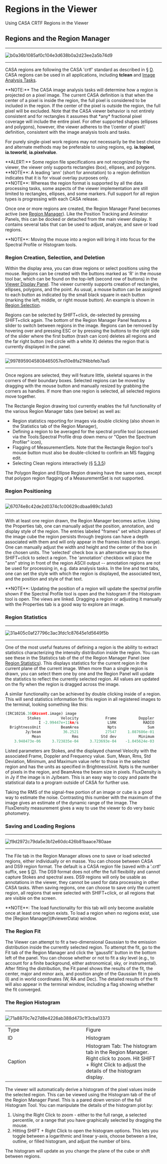 

# Regions in the Viewer 

Using CASA CRTF Regions in the Viewer

 

## Regions and the Region Manager

 

------------------------------------------------------------------------

![b0a36b1085af0c104e3d638b0a2d23ee2a5b74d9](media/b0a36b1085af0c104e3d638b0a2d23ee2a5b74d9.png)

------------------------------------------------------------------------

CASA regions are following the CASA \'crtf\' standard as described in § [D](https://casa.nrao.edu/docs/cookbook/casa_cookbook015.html#chapter%3Aregionformat). CASA regions can be used in all applications, including **tclean** and [Image Analysis Tasks](https://casa.nrao.edu/casadocs-devel/stable/imaging/image-analysis).

<div class="alert alert-info">
**NOTE:** The CASA image analysis tasks will determine how a region is projected on a pixel image. The current CASA definition is that when the center of a pixel is inside the region, the full pixel is considered to be included in the region.  If the center of the pixel is outside the region, the full pixel will be excluded. Note that the CASA viewer behavior is not entirely consistent and for rectangles it assumes that *any* fractional pixel coverage will include the entire pixel. For other supported shapes (ellipses and polygons), however, ithe viewer adheres to the \'center of pixel\' definition, consistent with the image analysis tools and tasks. 

For purely single-pixel work regions may not necessarily be the best choice and alternate methods may be preferable to using regions, eg. **ia.topixel**, **ia.toworld**, **ia.pixelvalue**.
</div>

<div class="alert alert-warning">
**ALERT:** Some region file specifications are not recognized by the viewer, the viewer only supports rectangles (box), ellipses, and polygons.
</div>

<div class="alert alert-info">
**NOTE**: A leading 'ann' (short for annotation) to a region definition indicates that it is for visual overlay purposes only.
</div>

<div class="alert alert-info">
**NOTE**: Whereas the region format is supported by all the data processing tasks, some aspects of the viewer implementation are still limited to rectangles, ellipses, and some markers. Full support for all region types is progressing with each CASA release.
</div>

Once one or more regions are created, the Region Manager Panel becomes active (see [Region Manager](#FigRegionManager)). Like the Position Tracking and Animator Panels, this can be docked or detached from the main viewer display. It contains several tabs that can be used to adjust, analyze, and save or load regions.

<div class="alert alert-info">
**NOTE**: Moving the mouse into a region will bring it into focus for the Spectral Profile or Histogram tools.
</div>

 

### Region Creation, Selection, and Deletion

Within the display area, you can draw regions or select positions using the mouse. Regions can be created with the buttons marked as \'R\' in the mouse tool bar, which can be found on the top-left (second row of buttons) in the [Viewer Display Panel](https://casa.nrao.edu/casadocs-devel/stable/imaging/image-cube-visualization/viewer-basics). The viewer currently supports creation of rectangles, ellipses, polygons, and the point. As usual, a mouse button can be assigned to each button as indicated by the small black square in each button (marking the left, middle, or right mouse button). An example is shown in [Region Selection](#FigRegionSelection).

Regions can be selected by SHIFT+click, de-selected by pressing SHIFT+click again. The bottom of the Region Manager Panel features a slider to switch between regions in the image. Regions can be removed by hovering over and pressing ESC or by pressing the buttons to the right side of the slider where the first button (trash can icon) deletes all regions and the far right button (red circle with a white X) deletes the region that is currently displayed in the panel.

------------------------------------------------------------------------

![9978959045808465057ed10e8fa21f4bbfeb7aa5](media/9978959045808465057ed10e8fa21f4bbfeb7aa5.png)

------------------------------------------------------------------------

Once regions are selected, they will feature little, skeletal squares in the corners of their boundary boxes. Selected regions can be moved by dragging with the mouse button and manually resized by grabbing the corners as handles. If more than one region is selected, all selected regions move together.

The Rectangle Region drawing tool currently enables the full functionality of the various Region Manager tabs (see below) as well as:

-   Region statistics reporting for images via double clicking (also shown in the Statistics tab of the Region Manager),
-   Defining a region to be averaged for the spectral profile tool (accessed via the Tools:Spectral Profile drop down menu or \"Open the Spectrum Profiler\" icon),
-   Flagging of MeasurementSets. Note that the Rectangle Region tool's mouse button must also be double-clicked to confirm an MS flagging edit.
-   Selecting Clean regions interactively (§ [5.3.5](https://casa.nrao.edu/docs/cookbook/casa_cookbook006.html#section%3Aim.clean.interactive))

The Polygon Region and Ellipse Region drawing have the same uses, except that polygon region flagging of a MeasurementSet is not supported.

 

### Region Positioning

------------------------------------------------------------------------

![67074e8c42de2d0374c1c00629cdbaa989c3a1d3](media/67074e8c42de2d0374c1c00629cdbaa989c3a1d3.png)

------------------------------------------------------------------------

With at least one region drawn, the Region Manager becomes active. Using the Properties tab, one can manually adjust the position, annotation, and display style of the region. The entries labeled \"frames\" set which planes of the image cube the region persists through (regions can have a depth associated with them and will only appear in the frames listed in this range). One can manually adjust the width and height and the center of the box in the chosen units. The \'selected\' check box is an alternative way to the SHIFT+click to select a region. The \'annotation\' checkbox will place the \"ann\" string in front of the region ASCII output -- annotation regions are not be used for processing in, e.g. data analysis tasks. In the line and text tabs, one can set the style with which the region is displayed, the associated text, and the position and style of that text.

<div class="alert alert-info">
**NOTE**: Updating the position of a region will update the spectral profile shown if the Spectral Profile tool is open and the histogram if the Histogram tool is open. The views are linked. Dragging a region or adjusting it manually with the Properties tab is a good way to explore an image.
</div>

 

### Region Statistics

------------------------------------------------------------------------

![31a405c0af27796c3ac3fdc1c87645e1d5649f5b](media/31a405c0af27796c3ac3fdc1c87645e1d5649f5b.png)

------------------------------------------------------------------------

One of the most useful features of defining a region is the ability to extract statistics characterizing the intensity distribution inside the region. You can see these in the Statistics tab of the of the Region Manager Panel (see [Region Statistics](#FigRegionStatistics)). This displays statistics for the current region in the current plane of the current image. When more than a single region is drawn, you can select them one by one and the Region Panel will update the statistics to reflect the currently selected region. All values are updated on the fly when the region is dragged across the image.

A similar functionality can be achieved by double clicking inside of a region. This will send statistics information for this region in all registered images to the terminal, looking something like this:

```python
(IRC10216.36GHzcont.image) image
          Stokes         Velocity            Frame          Doppler        Frequency
               I -2.99447e+11km/s             LSRK            RADIO      3.63499e+10
  BrightnessUnit         BeamArea             Npts              Sum             Flux
         Jy/beam          36.2521            27547     1.087686e-01     3.000336e-03
            Mean              Rms          Std dev          Minimum          Maximum
    3.948473e-06     3.723835e-04     3.723693e-04    -1.045624e-03     9.968892e-03
```

Listed parameters are Stokes, and the displayed channel Velocity with the associated Frame, Doppler and Frequency value. Sum, Mean, Rms, Std Deviation, Minimum, and Maximum value refer to those in the selected region and has the units as specified in BrightnessUnit. Npts is the number of pixels in the region, and BeamArea the beam size in pixels. FluxDensity is in Jy if the image is in Jy/beam. This is an easy way to copy and paste the statistical data to a program outside of CASA for further use.

Taking the RMS of the signal-free portion of an image or cube is a good way to estimate the noise. Contrasting this number with the maximum of the image gives an estimate of the dynamic range of the image. The FluxDensity measurement gives a way to use the viewer to do very basic photometry.

 

### Saving and Loading Regions

------------------------------------------------------------------------

![f9d2972c79da5e3b12e60dc426b81baace780aae](media/f9d2972c79da5e3b12e60dc426b81baace780aae.png)

------------------------------------------------------------------------

The File tab in the Region Manager allows one to save or load selected regions, either individually or en masse. You can choose between CASA and DS9 region format. The default is a CASA region file (saved with a \'.crtf\' suffix, see § [D](https://casa.nrao.edu/docs/cookbook/casa_cookbook015.html#chapter%3Aregionformat)). The DS9 format does not offer the full flexibility and cannot capture Stokes and spectral axes. DS9 regions will only be usable as annotations in the viewer, they cannot be used for data processing in other CASA tasks. When saving regions, one can choose to save only the current region, all regions that were selected with SHIFT+click, or all regions that are visible on the screen.

<div class="alert alert-info">
**NOTE**: The load functionality for this tab will only become available once at least one region exists. To load a region when no regions exist, use the [Region Manager](#viewerData) window.
</div>

 

 

### The Region Fit

The Viewer can attempt to fit a two-dimensional Gaussian to the emission distribution inside the currently selected region. To attempt the fit, go to the Fit tab of the Region Manager and click the \'gaussfit\' button in the bottom left of the panel. You can choose whether or not to fit a sky level (e.g., to account for a finite background, either astronomical, sky, or instrumental). After fitting the distribution, the Fit panel shows the results of the fit, the center, major and minor axis, and position angle of the Gaussian fit in pixels (I) and in world coordinates (W, RA and Dec). The detailed results of the fit will also appear in the terminal window, including a flag showing whether the fit converged.

 

### The Region Histogram

------------------------------------------------------------------------

![71a8870c7e27d8e4226ab388d473c1f3cba13373](media/71a8870c7e27d8e4226ab388d473c1f3cba13373.png)

<div>

<table class="caption-table"><colgroup><col style="width: 50%" /><col style="width: 50%" /></colgroup><tbody><tr class="odd"><td style="text-align: left;">Type</td><td>Figure </td></tr><tr class="even"><td style="text-align: left;">ID</td><td>Histogram</td></tr><tr class="odd"><td style="text-align: left;">Caption</td><td>Histogram Tab: The histogram tab in the Region Manager. Right click to zoom. Hit SHIFT + Right Click to adjust the details of the histogram display.<div> </div></td></tr></tbody></table>

The viewer will automatically derive a histogram of the pixel values inside the selected region. This can be viewed using the Histogram tab of the of the Region Manager Panel. This is a pared down version of the full Histogram Tool. You can manipulate the details of the histogram plot by:

1.  Using the Right Click to zoom - either to the full range, a selected percentile, or a range that you have graphically selected by dragging the mouse.
2.  Hitting SHIFT + Right Click to open the histogram options. This lets you toggle between a logarithmic and linear y-axis, choose between a line, outline, or filled histogram, and adjust the number of bins.

The histogram will update as you change the plane of the cube or shift between regions.

</div>

